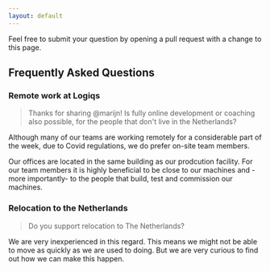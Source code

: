 ```yaml
---
layout: default
---
```


Feel free to submit your question by opening 
a pull request with a change to this page.

## Frequently Asked Questions

### Remote work at Logiqs

> Thanks for sharing @marijn! Is fully online development or coaching also possible, for the people that don't live in the Netherlands?

Although many of our teams are working remotely for a considerable part of the week, due to Covid regulations, we do prefer on-site team members.

Our offices are located in the same building as our prodcution facility.
For our team members it is highly beneficial to be close to our machines and -more importantly- to the people that build, test and commission our machines.

### Relocation to the Netherlands

> Do you support relocation to The Netherlands?

We are very inexperienced in this regard.
This means we might not be able to move as quickly as we are used to doing.
But we are very curious to find out how we can make this happen.